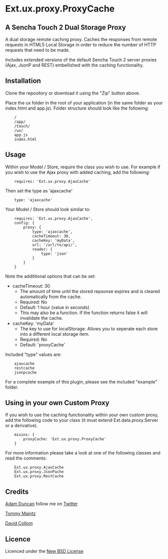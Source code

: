 # Ext.ux.proxy.ProxyCache
## A Sencha Touch 2 Dual Storage Proxy

A dual storage remote caching proxy. Caches the responses from remote requests in HTML5 Local Storage in order to reduce the number of HTTP requests that need to be made.

Includes extended versions of the default Sencha Touch 2 server proxies (Ajax, JsonP and REST) embellished with the caching functionality.

## Installation

Clone the repository or download it using the "Zip" button above.

Place the ux folder in the root of your application (in the same folder as your index.html and app.js).
Folder structure should look like the following:

		/
		/app/
		/touch/
		/ux/
		app.js
		index.html

## Usage

Within your Model / Store, require the class you wish to use.
For example if you wish to use the Ajax proxy with added caching, add the following:

		requires: 'Ext.ux.proxy.AjaxCache'

Then set the type as 'ajaxcache'
	
		type: 'ajaxcache'

Your Model / Store should look similar to:

		requires: 'Ext.ux.proxy.AjaxCache',
		config:	{
			proxy: {
				type: 'ajaxcache',
				cacheTimeout: 30,
				cacheKey: 'myData',
				url: '/url/to/api/',
				reader: {
					type: 'json'
				}
			}
		}

Note the addititonal options that can be set:

* cacheTimeout: 30
	*	The amount of time until the stored repsonse expires and is cleared automatically from the cache. 
	* Required: No
	*	Default: 1 hour (value in seconds)
	* This may also be a function. If the function returns false it will invalidate the cache.
* cacheKey: 'myData'
	*	The key to use for localStorage. Allows you to seperate each store into a different local storage item. 
	* Required: No
	* Default: 'proxyCache'

Included "type" values are:

		ajaxcache
		restcache
		jsonpcache

For a complete example of this plugin, please see the included "example" folder.

## Using in your own Custom Proxy

If you wish to use the caching functionality within your own custom proxy, add the following code to your class (it must extend Ext.data.proxy.Server or a derivative).

		mixins: {
			proxyCache: 'Ext.ux.proxy.ProxyCache'
		}

For more information please take a look at one of the following classes and read the comments:
		
		Ext.ux.proxy.AjaxCache
		Ext.ux.proxy.JsonPache
		Ext.ux.proxy.RestCache

## Credits

[Adam Duncan](https://github.com/aduncan88) follow me on [Twitter](http://twitter.com/microadam)

[Tommy Maintz](http://twitter.com/tmaintz)

[David Collom](https://github.com/davidcollom)

## Licence
Licenced under the [New BSD License](http://opensource.org/licenses/bsd-license.php)